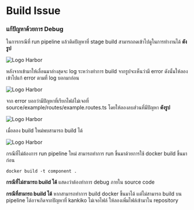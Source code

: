 # Build Issue

### แก้ปัญหาด้วยการ Debug

ในการกรณีที่ run pipeline แล้วติดปัญหาที่ stage build สามารถกดเข้าไปดูในการทำงานได้ **ดังรูป**

![Logo Harbor](/images/troubleshoot/build-issue/1.png)

หลังจากเข้ามาให้เลื่อนมาล่างสุดจะ log ระหว่างทำการ build จากรูปจะเห็นว่ามี error ดังนั้นให้ลองเข้าไปแก้ error ตามที่ log บอกมาก่อน

![Logo Harbor](/images/troubleshoot/build-issue/2.png)

จาก error บอกว่ามีปัญหาที่เรียกไฟล์ไม่เจอที่ source/example/routes/example.routes.ts โดยให้ลองลบส่วนที่มีปัญหา **ดังรูป**

![Logo Harbor](/images/troubleshoot/build-issue/3.png)

เมื่อลอง build ใหม่พบสามารถ build ได้

![Logo Harbor](/images/troubleshoot/build-issue/4.png)

กรณีที่ไม่ต้องการ run pipeline ใหม่ สามารถทำการ run ขึ้นมาด้วยการใช้ docker build ขึ้นมาก่อน

```
docker build -t component .
```

**กรณีที่ไม่สามารถ build ได้** แสดงว่าต้องทำการ debug ภายใน source code

**กรณีที่สามารถ build ได้** หากสามารถทำการ build docker ขึ้นมาได้ แต่ไม่สามารถ build บน pipeline ได้อาจเกิดจากปัญหาที่ kankiko ไม่เจอไฟล์ ให้ลองเพิ่มไฟล์เข้ามาใน repository

